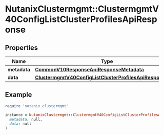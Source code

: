 # NutanixClustermgmt::ClustermgmtV40ConfigListClusterProfilesApiResponse

## Properties

| Name | Type | Description | Notes |
| ---- | ---- | ----------- | ----- |
| **metadata** | [**CommonV10ResponseApiResponseMetadata**](CommonV10ResponseApiResponseMetadata.md) |  | [optional] |
| **data** | [**ClustermgmtV40ConfigListClusterProfilesApiResponseData**](ClustermgmtV40ConfigListClusterProfilesApiResponseData.md) |  | [optional] |

## Example

```ruby
require 'nutanix_clustermgmt'

instance = NutanixClustermgmt::ClustermgmtV40ConfigListClusterProfilesApiResponse.new(
  metadata: null,
  data: null
)
```


